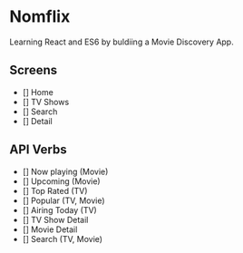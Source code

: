 # Nomflix

Learning React and ES6 by buldiing a Movie Discovery App.

## Screens

- [] Home
- [] TV Shows
- [] Search
- [] Detail

## API Verbs

- [] Now playing (Movie)
- [] Upcoming (Movie)
- [] Top Rated (TV)
- [] Popular (TV, Movie)
- [] Airing Today (TV)
- [] TV Show Detail
- [] Movie Detail
- [] Search (TV, Movie)